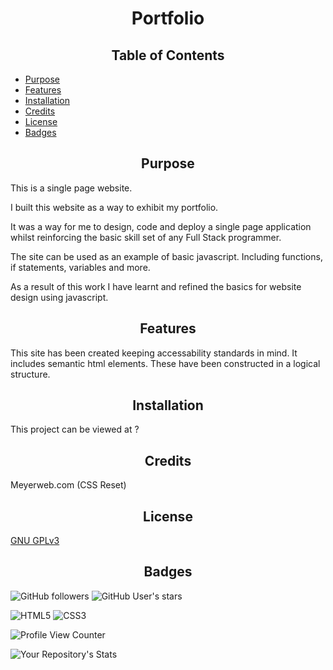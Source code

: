<h1 style="text-align:center">Portfolio</h1>

<h2 style="text-align:center"> Table of Contents </h2>

- [Purpose](#Purpose)
- [Features](#Features)
- [Installation](#Installation)
- [Credits](#Credits)
- [License](#License)
- [Badges](#Badges)



## <h2 style="text-align:center" id="purpose">Purpose</h2>

This is a single page website.

I built this website as a way to exhibit my portfolio. 

It was a way for me to design, code and deploy a single page application whilst reinforcing the basic skill set of any Full Stack programmer.

The site can be used as an example of basic javascript. Including functions, if statements, variables and more. 

As a result of this work I have learnt and refined the basics for website design using javascript.

## <h2 style="text-align:center" id="features">Features</h2>
This site has been created keeping accessability standards in mind.
It includes semantic html elements. These have been constructed in a logical structure. 


## <h2 style="text-align:center" id="installation">Installation</h2> 
This project can be viewed at ?


## <h2 style="text-align:center" id="credits"> Credits</h2>
Meyerweb.com (CSS Reset)

## <h2 style="text-align:center">License</h2>
[GNU GPLv3](https://choosealicense.com/licenses/gpl-3.0/)

## <h2 style="text-align:center">Badges</h2>
![GitHub followers](https://img.shields.io/github/followers/SpencerBadger?style=social)
![GitHub User's stars](https://img.shields.io/github/stars/SpencerBadger?style=social)

<img alt="HTML5" src="https://img.shields.io/badge/html5-%23E34F26.svg?style=for-the-badge&logo=html5&logoColor=white"/>
<img alt="CSS3" src="https://img.shields.io/badge/css3-%231572B6.svg?style=for-the-badge&logo=css3&logoColor=white"/>

<br>


![Profile View Counter](https://komarev.com/ghpvc/?username=SpencerBadger)


![Your Repository's Stats](https://github-readme-stats.vercel.app/api?username=SpencerBadger&show_icons=true)